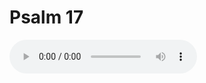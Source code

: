 # Psalm 17

<audio controls>
  <source src="https://openbible.com/audio/hays/BSB_19_Psa_017_H.mp3" type="audio/mp3" />
  <a href="https://openbible.com/audio/hays/BSB_19_Psa_017_H.mp3" download="https://openbible.com/audio/hays/BSB_19_Psa_017_H.mp3">Download MP3 audio</a>.
</audio>

<!--@include: @/bible/translations/bsb/19_psa/verses/017.md-->